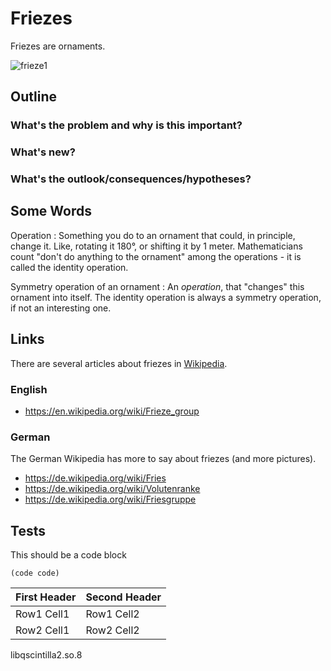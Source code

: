 # Friezes

Friezes are ornaments.

![frieze1](https://upload.wikimedia.org/wikipedia/de/d/d5/Teppichfries.jpg "A piece of carpet.")

## Outline

### What's the problem and why is this important?

### What's new?

### What's the outlook/consequences/hypotheses?



## Some Words

Operation
: Something you do to an ornament that could, in principle, change it. Like, rotating it 180°, or shifting it by 1 meter. Mathematicians count "don't do anything to the ornament" among the operations - it is called the identity operation.

Symmetry operation of an ornament
: An *operation*, that "changes" this ornament into itself. The identity operation is always a symmetry operation, if not an interesting one.


## Links

There are several articles about friezes in [Wikipedia](http://en.wikipedia.org).

### English

- https://en.wikipedia.org/wiki/Frieze_group


### German

The German Wikipedia has more to say about friezes (and more pictures).

- https://de.wikipedia.org/wiki/Fries
- https://de.wikipedia.org/wiki/Volutenranke
- https://de.wikipedia.org/wiki/Friesgruppe

## Tests

This should be a code block

    (code code)

| First Header  | Second Header |
| ------------- | ------------- |
| Row1 Cell1    | Row1 Cell2    |
| Row2 Cell1    | Row2 Cell2    |


libqscintilla2.so.8
